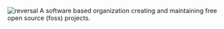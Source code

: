 ![reversal](https://capsule-render.vercel.app/api?type=waving&text=OpenMovements&fontAlign=50&fontSize=30&animation=twinkling&color=gradient&customColorList=0,2,3&height=220&width=2000)
A software based organization creating and maintaining free open source (foss) projects.
